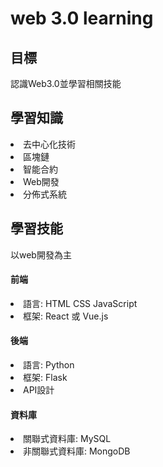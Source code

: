 <h1>web 3.0 learning</h1>
<h2>目標</h2>
<p>認識Web3.0並學習相關技能</p>
<h2>學習知識</h2>
<li>去中心化技術</li>
<li>區塊鏈</li>
<li>智能合約</li>
<li>Web開發</li>
<li>分佈式系統</li>
<h2>學習技能</h2>
<p>以web開發為主</p>
<h4>前端</h4>
<li>語言: HTML CSS JavaScript</li>
<li>框架: React 或 Vue.js</li>

<h4>後端</h4>
<li>語言: Python</li>
<li>框架: Flask</li>
<li>API設計</li>

<h4>資料庫</h4>
<li>關聯式資料庫: MySQL</li>
<li>非關聯式資料庫: MongoDB</li>

